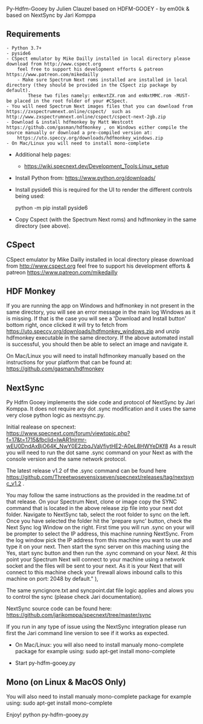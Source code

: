 Py-Hdfm-Gooey by Julien Clauzel based on HDFM-GOOEY - by em00k & based on NextSync by Jari Komppa

Requirements
------------

    - Python 3.7+
    - pyside6
    - CSpect emulator by Mike Dailly installed in local directory please download from http://www.cspect.org
        feel free to support his development efforts & patreon https://www.patreon.com/mikedailly
        - Make sure Spectrum Next roms installed are installed in local directory (they should be provided in the CSpect zip package by default). 
            These two files namely: enNextZX.rom and enNxtMMC.rom -MUST- be placed in the root folder of your #CSpect.
    - You will need Spectrum Next images files that you can download from https://zxspectrumnext.online/cspect/  such as http://www.zxspectrumnext.online/cspect/cspect-next-2gb.zip
    - Download & install hdfmonkey by Matt Westcott https://github.com/gasman/hdfmonkey , on Windows either compile the source manually or download a pre-compiled version at: 
        https://uto.speccy.org/downloads/hdfmonkey_windows.zip
    - On Mac/Linux you will need to install mono-complete

* Additional help pages:
    - https://wiki.specnext.dev/Development_Tools:Linux_setup

* Install Python from: https://www.python.org/downloads/
  
* Install pyside6 this is required for the UI to render the different controls being used:

    python -m pip install pyside6

* Copy Cspect (with the Spectrum Next roms) and hdfmonkey in the same directory (see above). 

CSpect 
----------

CSpect emulator by Mike Dailly installed in local directory please download from http://www.cspect.org
feel free to support his development efforts & patreon https://www.patreon.com/mikedailly
    
HDF Monkey 
----------
    
If you are running the app on Windows and hdfmonkey in not present in the same directory, you will see an error message in the main log Windows as it is missing.
If that is the case you will see a 'Download and Install button' bottom right, once clicked it will try to fetch from
https://uto.speccy.org/downloads/hdfmonkey_windows.zip and unzip hdfmonkey executable in the same directory. 
If the above automated install is successful, you should then be able to select an image and navigate it.
          
On Mac/Linux you will need to install hdfmonkey manually based on the instructions for your platform that can be found at: https://github.com/gasman/hdfmonkey
  
NextSync 
--------

Py Hdfm Gooey implements the <Server> side code and protocol of NextSync by Jari Komppa.
It does not require any dot .sync modification and it uses the same very close python logic as nextsync.py.
             
Initial realease on specnext: https://www.specnext.com/forum/viewtopic.php?f=17&t=1715&fbclid=IwAR1njrmr-wEU0DndAxBjO64K_NwY0E2zbqJVaVfiytHE2-A0eL8HWYeDKf8 
As a result you will need to run the dot same .sync command on your Next as with the console version and the same network protocol. 
             
The latest release v1.2 of the .sync command can be found here https://github.com/Threetwosevensixseven/specnext/releases/tag/nextsync_v1.2 . 
             
You may follow the same instructions as the provided in the readme.txt of that release.
On your Spectrum Next, clone or image copy the SYNC command that is located in the above release zip file into your next dot folder.
Navigate to NextSync tab, select the root folder to sync on the left.
Once you have selected the folder hit the 'prepare sync' button, check the Next Sync log Window on the right.
First time you will run .sync on your will be prompter to select the <server> IP address, this machine running NextSync.
From the log window pick the IP address from this machine you want to use and type it on your next.
Then start the sync server on this maching using the Yes, start sync button and then run the .sync command on your Next.
At this point your Spectrum Next will connect to your machine using a network socket and the files will be sent to your next.
As it is your Next that will connect to this machine check your firewall alows inbound calls to this machine on port: 2048 by default." ),

The same syncignore.txt and syncpoint.dat file logic applies and alows you to control the sync (please check Jari documentation).

NextSync source code can be found here: https://github.com/jarikomppa/specnext/tree/master/sync

If you run in any type of issue using the NextSync integration please run first the Jari command line version to see if it works as expected.

* On Mac/Linux: you will also need to install manualy mono-complete package for example using: sudo apt-get install mono-complete
    
* Start py-hdfm-gooey.py

Mono (on Linux & MacOS Only)             
-----------------------------              
You will also need to install manualy mono-complete package for example using: sudo apt-get install mono-complete 

Enjoy!
    python py-hdfm-gooey.py
